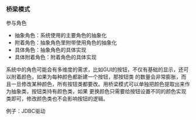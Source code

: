 ### 桥梁模式
参与角色
- 抽象角色：系统使用的主要角色的抽象化
- 附着角色：抽象角色里附带使用角色的抽象化
- 具体角色：抽象角色的具体实现
- 具体附着角色：附着角色的具体实现

系统中的角色可能会有多维度的需求，比如GUI的按钮，不仅有基础的显示，还可以附着颜色，如果为每种颜色都新建一个按钮，那按钮类
的数量会非常膨胀，而且一旦修改某种颜色，所有按钮类都要改。用桥梁模式可以单独把颜色提取出来作为抽象类，按钮类持有颜色类，如果
更换颜色只需要给按钮设置不同的颜色实现类即可，修改颜色类也不会影响按钮的逻辑。

例子：JDBC驱动